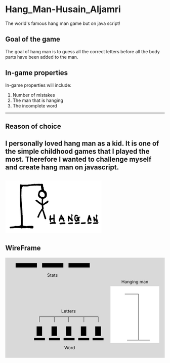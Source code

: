 # Hang_Man-Husain_Aljamri
The world's famous hang man game but on java script!
## Goal of the game
The goal of hang man is to guess all the correct letters before all the body parts have been added to the man.
## In-game properties
In-game properties will include:
1. Number of mistakes
2. The man that is hanging
3. The incomplete word
---
## Reason of choice
I personally loved hang man as a kid. It is one of the simple childhood games that I played the most. Therefore I wanted to challenge myself and create hang man on javascript.
---
![Hang Man](Hang.png)
---
## WireFrame
![Wireframe](Wireframe.png)
